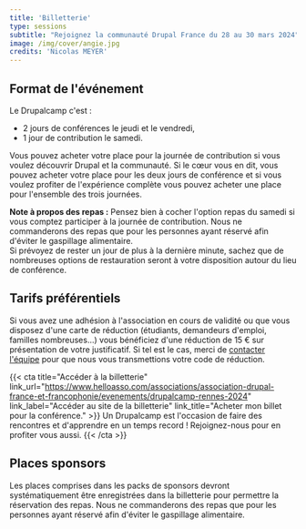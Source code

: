 ```yaml
---
title: 'Billetterie'
type: sessions
subtitle: "Rejoignez la communauté Drupal France du 28 au 30 mars 2024"
image: /img/cover/angie.jpg
credits: 'Nicolas MEYER'
---
```


## Format de l'événement

Le Drupalcamp c'est :

* 2 jours de conférences le jeudi et le vendredi,
* 1 jour de contribution le samedi.

Vous pouvez acheter votre place pour la journée de contribution si vous voulez découvrir Drupal et la communauté. Si le cœur vous en dit, vous pouvez acheter votre place pour les deux jours de conférence et si vous voulez profiter de l'expérience complète vous pouvez acheter une place pour l'ensemble des trois journées.

**Note à propos des repas :** Pensez bien à cocher l'option repas du samedi si vous comptez participer à la journée de contribution. Nous ne commanderons des repas que pour les personnes ayant réservé afin d'éviter le gaspillage alimentaire.\
Si prévoyez de rester un jour de plus à la dernière minute, sachez que de nombreuses options de restauration seront à votre disposition autour du lieu de conférence.

## Tarifs préférentiels

Si vous avez une adhésion à l'association en cours de validité ou que vous disposez d'une carte de réduction (étudiants, demandeurs d'emploi, familles nombreuses...) vous bénéficiez d'une réduction de 15 € sur présentation de votre justificatif.
Si tel est le cas, merci de [contacter l'équipe](/contact) pour que nous vous transmettions votre code de réduction.

{{< cta
title="Accéder à la billetterie"
link_url="https://www.helloasso.com/associations/association-drupal-france-et-francophonie/evenements/drupalcamp-rennes-2024"
link_label="Accéder au site de la billetterie"
link_title="Acheter mon billet pour la conférence." >}}
Un Drupalcamp est l'occasion de faire des rencontres et d'apprendre en un temps record !
Rejoignez-nous pour en profiter vous aussi.
{{< /cta >}}

## Places sponsors

Les places comprises dans les packs de sponsors devront systématiquement être enregistrées dans la billetterie pour permettre la réservation des repas. Nous ne commanderons des repas que pour les personnes ayant réservé afin d'éviter le gaspillage alimentaire.
